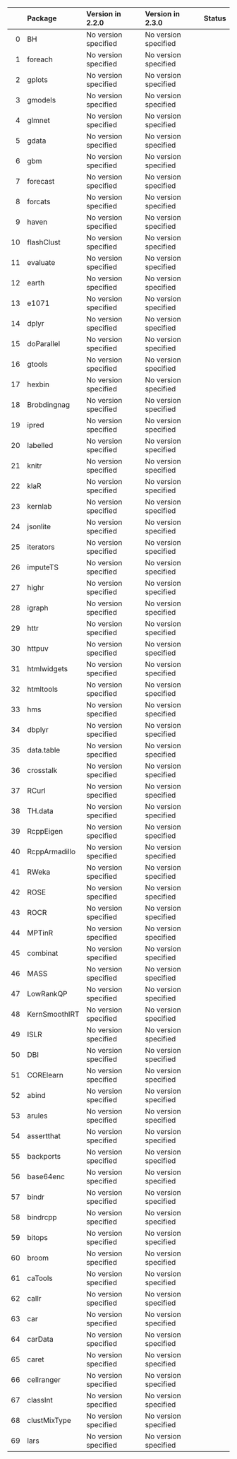 <!-- markdown-link-check-disable -->

|    | Package       | Version in 2.2.0     | Version in 2.3.0     | Status   |
|---:|:--------------|:---------------------|:---------------------|:---------|
|  0 | BH            | No version specified | No version specified |          |
|  1 | foreach       | No version specified | No version specified |          |
|  2 | gplots        | No version specified | No version specified |          |
|  3 | gmodels       | No version specified | No version specified |          |
|  4 | glmnet        | No version specified | No version specified |          |
|  5 | gdata         | No version specified | No version specified |          |
|  6 | gbm           | No version specified | No version specified |          |
|  7 | forecast      | No version specified | No version specified |          |
|  8 | forcats       | No version specified | No version specified |          |
|  9 | haven         | No version specified | No version specified |          |
| 10 | flashClust    | No version specified | No version specified |          |
| 11 | evaluate      | No version specified | No version specified |          |
| 12 | earth         | No version specified | No version specified |          |
| 13 | e1071         | No version specified | No version specified |          |
| 14 | dplyr         | No version specified | No version specified |          |
| 15 | doParallel    | No version specified | No version specified |          |
| 16 | gtools        | No version specified | No version specified |          |
| 17 | hexbin        | No version specified | No version specified |          |
| 18 | Brobdingnag   | No version specified | No version specified |          |
| 19 | ipred         | No version specified | No version specified |          |
| 20 | labelled      | No version specified | No version specified |          |
| 21 | knitr         | No version specified | No version specified |          |
| 22 | klaR          | No version specified | No version specified |          |
| 23 | kernlab       | No version specified | No version specified |          |
| 24 | jsonlite      | No version specified | No version specified |          |
| 25 | iterators     | No version specified | No version specified |          |
| 26 | imputeTS      | No version specified | No version specified |          |
| 27 | highr         | No version specified | No version specified |          |
| 28 | igraph        | No version specified | No version specified |          |
| 29 | httr          | No version specified | No version specified |          |
| 30 | httpuv        | No version specified | No version specified |          |
| 31 | htmlwidgets   | No version specified | No version specified |          |
| 32 | htmltools     | No version specified | No version specified |          |
| 33 | hms           | No version specified | No version specified |          |
| 34 | dbplyr        | No version specified | No version specified |          |
| 35 | data.table    | No version specified | No version specified |          |
| 36 | crosstalk     | No version specified | No version specified |          |
| 37 | RCurl         | No version specified | No version specified |          |
| 38 | TH.data       | No version specified | No version specified |          |
| 39 | RcppEigen     | No version specified | No version specified |          |
| 40 | RcppArmadillo | No version specified | No version specified |          |
| 41 | RWeka         | No version specified | No version specified |          |
| 42 | ROSE          | No version specified | No version specified |          |
| 43 | ROCR          | No version specified | No version specified |          |
| 44 | MPTinR        | No version specified | No version specified |          |
| 45 | combinat      | No version specified | No version specified |          |
| 46 | MASS          | No version specified | No version specified |          |
| 47 | LowRankQP     | No version specified | No version specified |          |
| 48 | KernSmoothIRT | No version specified | No version specified |          |
| 49 | ISLR          | No version specified | No version specified |          |
| 50 | DBI           | No version specified | No version specified |          |
| 51 | CORElearn     | No version specified | No version specified |          |
| 52 | abind         | No version specified | No version specified |          |
| 53 | arules        | No version specified | No version specified |          |
| 54 | assertthat    | No version specified | No version specified |          |
| 55 | backports     | No version specified | No version specified |          |
| 56 | base64enc     | No version specified | No version specified |          |
| 57 | bindr         | No version specified | No version specified |          |
| 58 | bindrcpp      | No version specified | No version specified |          |
| 59 | bitops        | No version specified | No version specified |          |
| 60 | broom         | No version specified | No version specified |          |
| 61 | caTools       | No version specified | No version specified |          |
| 62 | callr         | No version specified | No version specified |          |
| 63 | car           | No version specified | No version specified |          |
| 64 | carData       | No version specified | No version specified |          |
| 65 | caret         | No version specified | No version specified |          |
| 66 | cellranger    | No version specified | No version specified |          |
| 67 | classInt      | No version specified | No version specified |          |
| 68 | clustMixType  | No version specified | No version specified |          |
| 69 | lars          | No version specified | No version specified |          |